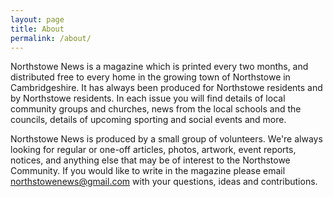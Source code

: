 ```yaml
---
layout: page
title: About
permalink: /about/
---
```


Northstowe News is a magazine which is printed every two months, and distributed free to every home in the growing town of Northstowe in Cambridgeshire. It has always been produced for Northstowe residents and by Northstowe residents. In each issue you will find details of local community groups and churches, news from the local schools and the councils, details of upcoming sporting and social events and more.

Northstowe News is produced by a small group of volunteers. We're always looking for regular or one-off articles, photos, artwork, event reports, notices, and anything else that may be of interest to the Northstowe Community. If you would like to write in the magazine please email northstowenews@gmail.com with your questions, ideas and contributions.